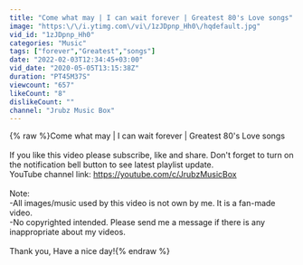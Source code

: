 ```yaml
---
title: "Come what may | I can wait forever | Greatest 80's Love songs"
image: "https:\/\/i.ytimg.com\/vi\/1zJDpnp_Hh0\/hqdefault.jpg"
vid_id: "1zJDpnp_Hh0"
categories: "Music"
tags: ["forever","Greatest","songs"]
date: "2022-02-03T12:34:45+03:00"
vid_date: "2020-05-05T13:15:38Z"
duration: "PT45M37S"
viewcount: "657"
likeCount: "8"
dislikeCount: ""
channel: "Jrubz Music Box"
---
```

{% raw %}Come what may | I can wait forever | Greatest 80's Love songs<br /><br />If you like this video please subscribe, like and share. Don't forget to turn on the notification bell button to see latest playlist update.<br />YouTube channel link: <a rel="nofollow" target="blank" href="https://youtube.com/c/JrubzMusicBox">https://youtube.com/c/JrubzMusicBox</a><br /><br />Note:<br />-All images/music used by this video is not own by me. It is a fan-made video.<br />-No copyrighted intended. Please send me a message if there is any inappropriate about my videos.<br /><br />Thank you, Have a nice day!{% endraw %}
